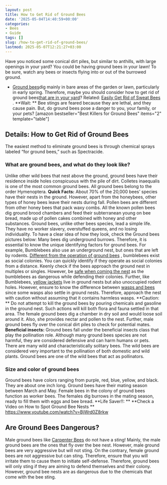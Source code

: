 ```yaml
---
layout: post
title: How to Get Rid of Ground Bees
date: '2025-05-04T14:40:59+00:00'
categories:
- Bees
- Guide
tags: []
slug: /how-to-get-rid-of-ground-bees/
lastmod: 2025-05-07T12:21:27+03:00
---
```


Have you noticed some conical dirt piles, but similar to anthills, with large openings in your yard? You could be having ground bees in your lawn! To be sure, watch any bees or insects flying into or out of the burrowed ground.
- [Ground bees](https://entomology.cals.cornell.edu/extension/wild-pollinators/native-bees-your-backyard)dig mainly in bare areas of the garden or lawn, particularly in early spring. Therefore, maybe you should consider how to get rid of ground bees[that are in your yard](https://pestpolicy.com/how-to-get-rid-of-squirrels-in-the-yard/)?
Related:
[Easily Get Rid of Sweat Bees](https://pestpolicy.com/get-rid-sweat-bees/)
.
**Wait: **
Bee stings are feared because they are lethal, and they cause pain. But, do ground bees pose a danger to you, your family, or your pets?
[amazon bestseller="Best Killers for Ground Bees" items="2" template="table"]
## Details: How to Get Rid of Ground Bees
The easiest method to eliminate ground bees is through chemical sprays labeled “for ground bees,” such as Spectracide.
### What are ground bees, and what do they look like?
Unlike other wild bees that nest above the ground, ground bees have their residence inside holes conspicuous with the pile of dirt. Colletes inaequalis is one of the most common ground bees. All ground bees belong to the order Hymenoptera.
**Quick Facts:**
About 70% of the 20,000 bees’ species have their nests in the ground. However, apart from the honeybees, other types of honey bees leave their nests during fall.
Pollen bees are different from other honey bees that pack waxy combs. All the known pollen bees dig ground brood chambers and feed their subterranean young on bee bread, made up of pollen cakes combined with honey and other substances.
Ground bees, unlike other bees species, lead a simple life. They have no worker slavery, overstuffed queens, and no losing individuality.
To have a clear idea of how they look, check the Ground bees pictures below:
Many bees dig underground burrows. Therefore, it is essential to know the unique identifying factors for ground bees.
For example, Bumblebees also use an underground nest, but ones that are left by rodents.
[Different from the operation of ground bees](https://pestpolicy.com/compare-carpenter-bee-vs-bumblebee/)
, bumblebees exist as social colonies.
You can quickly identify if they operate as social colonies from a distance. Keenly check if the bees approach the ground nest in multiples or singles. However, be
[safe when coming the nest](https://pestpolicy.com/hornet-nest-removal/)
as the bumblebees as dangerous while defending their colonies.
Further, like Bumblebees,
[yellow jackets](https://pestpolicy.com/best-spray-for-yellow-jackets/)
live in ground nests but also unoccupied rodent holes. However, ensure to know the difference between
[wasps and bees](https://pestpolicy.com/bees-vs-wasps-vs-hornets/)
since some wasps also settle in ground nests. Therefore, approach the nest with caution without assuming that it contains harmless wasps.
**Caution: **
Do not attempt to kill the ground bees by pouring chemicals and gasoline in the ground nest. Such actions will kill both flora and fauna settled in that area.
The female ground bees dig a chamber in dry soil and would loose soil around it. Also, she provides nectar and pollen to the nest. Further, male ground bees fly over the conical dirt piles to check for potential mates.
**Beneficial insects:**
Ground bees fall under the beneficial insects class that play the pollination role. Although many ground bees species are not harmful, they are considered defensive and can harm humans or pets.
There are many wild and characteristically solitary bees. The wild bees are considered very important to the pollination of both domestic and wild plants. Ground bees are one of the wild bees that act as pollinators.
### Size and color of ground bees
Ground bees have colors ranging from purple, red, blue, yellow, and black. They are about one inch long.
Ground bees have their mating season between March and May. Female bees in the colony of ground bees function as worker bees. The females dig burrows in the mating season, ready to fill them with eggs and bee bread.
**Life Saver!!: **
**Check a Video on How to Spot Ground Bee Nests **
https://www.youtube.com/watch?v=BjWrd0Z8rkw
## Are Ground Bees Dangerous?
Male ground bees like
[Carpenter Bees](https://pestpolicy.com/do-carpenter-bees-bite/)
do not have a sting! Mainly, the male ground bees are the ones that fly over the bee nest. However, male ground bees are very aggressive but will not sting.
On the contrary, female ground bees are not aggressive but can sting. Therefore, ensure that you will irritate them to cause them to initiate self-defense.
Therefore, ground bees will only sting if they are aiming to defend themselves and their colony. However, ground bee nests are as dangerous due to the chemicals that come with the bee sting.
